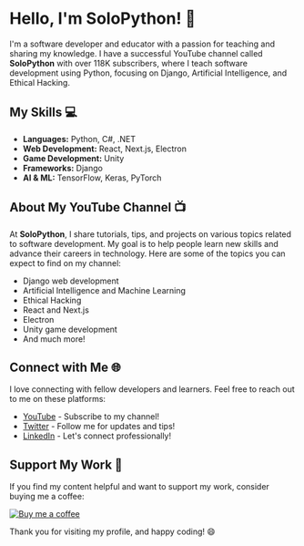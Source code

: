 # Hello, I'm SoloPython! 👋

I'm a software developer and educator with a passion for teaching and sharing my knowledge. I have a successful YouTube channel called **SoloPython** with over 118K subscribers, where I teach software development using Python, focusing on Django, Artificial Intelligence, and Ethical Hacking.

## My Skills 💻

- **Languages:** Python, C#, .NET
- **Web Development:** React, Next.js, Electron
- **Game Development:** Unity
- **Frameworks:** Django
- **AI & ML:** TensorFlow, Keras, PyTorch

## About My YouTube Channel 📺

At **SoloPython**, I share tutorials, tips, and projects on various topics related to software development. My goal is to help people learn new skills and advance their careers in technology. Here are some of the topics you can expect to find on my channel:

- Django web development
- Artificial Intelligence and Machine Learning
- Ethical Hacking
- React and Next.js
- Electron
- Unity game development
- And much more!

## Connect with Me 🌐

I love connecting with fellow developers and learners. Feel free to reach out to me on these platforms:

- [YouTube](https://www.youtube.com/c/SoloPython) - Subscribe to my channel!
- [Twitter](https://twitter.com/boomslag_) - Follow me for updates and tips!
- [LinkedIn](https://www.linkedin.com/in/eric-alexander-2820211b9/) - Let's connect professionally!

## Support My Work 🌟

If you find my content helpful and want to support my work, consider buying me a coffee:

[![Buy me a coffee](https://www.buymeacoffee.com/assets/img/custom_images/orange_img.png)](https://www.buymeacoffee.com/solopython)

Thank you for visiting my profile, and happy coding! 😄
